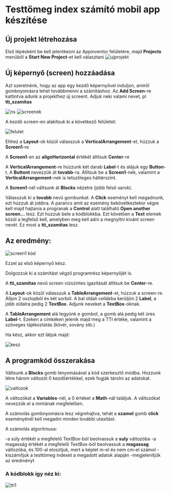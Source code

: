 # Testtömeg index számító mobil app készítése
## Új projekt létrehozása
Első lépésként be kell jelentkezni az Appinventor felületére, majd **Projects** menüből a **Start New Project**-et kell választani
![ujprojekt](newproj.JPG)

## Új képernyő (screen) hozzáadása
Azt szeretnénk, hogy az app egy kezdő képernyővel induljon, amiről gombnyomásra lehet továbbmenni a számításhoz. 
Az **Add Screen**-re kattintva adunk a projekthez új screent. Adjuk neki valami nevet, pl **tti_szamitas** 

![ns](newscreen.JPG)
![screenek](screenek.JPG)

A kezdő screen-en alakítsuk ki a következő felületet:

![felulet](felulet2.JPG)

Ehhez a **Layout**-ok közül válasszuk a **VerticalArrangement**-et, húzzuk a **Screen1**-re

A **Screen1**-en az **alignHorizontal** értékét állítsuk **Center**-re

A **VerticalArrangement**-re húzzunk két darab **Label**-t és alájuk egy **Button**-t.
A **Buttont** nevezzük át **tovabb**-ra.
Állítsuk be a **Screen1**-nek, valamint a **VerticalArrangement**-nek is tetszőleges háttérszínt.

A **Screen1**-nél váltsunk át **Blocks** nézetre (jobb felső sarok).

Válasszuk ki a **tovabb** nevű gombunkat. A **Click** eseményt kell megadnunk, ezt húzzuk át jobbra. A parancs amit az esemény bekövetkeztekor végre kell majd hajtania a progranak a **Control** alatt található **Open another screen...** lesz. Ezt húzzuk bele a kódblokkba. Ezt követően a **Text** elemek közül a legfelső kell, amelyben meg kell adni a megnyitni kívánt screen nevét. Ez most a **tti_szamitas** lesz.

## Az eredmény:
![screen1 kód](screen1_kod.JPG)

Ezzel az első képernyő kész.

Dolgozzuk ki a számítást végző programrész képernyőjét is.

A **tti_szamitas** nevű screen vízszintes igazítását állítsuk be **Center**-re.

A **Layout**-ok közül válasszuk a **TableArrangement**-et, húzzuk a screen-re. Álljon 2 oszlopból és két sorból.
A bal oldali cellákba kerüljön 2 **Label**, a jobb oldalra pedig 2 **TextBox**. Adjunk neveket a **TextBox**-oknak. 

A **TableArrangement** alá tegyünk e gombot, a gomb alá pedig két üres **Label**-t. Ezeken a címkéken jelenik majd meg a TTI értéke, valamint a szöveges tájékoztatás (kövér, sovány stb.)

Ha kész, akkor ezt látjuk majd:

![kesz](kesz_felulet.JPG)


## A programkód összerakása

Váltsunk a **Blocks** gomb lenyomásával a kód szerkesztő módba.
Hozzunk létre három változót 0 kezdőértékkel, ezek fogják tárolni az adatokat.

![valtozok](valtozok.JPG)

A változókat a **Variables**-nél, a 0 értéket a **Math**-nál találjuk. A változókat nevezzük el a mintának megfelelően.

A számolás gombnyomásra lesz végrehajtva, tehát a **szamol** gomb **click** eseményénél kell megadni minden további utasítást.

A számolás algoritmusa:

-a súly értékét a megfelelő TextBox-ból beolvassuk a **suly** változóba
-a magasság értékét a megfelelő TextBox-ból beolvassuk a **magassag** változóba, és 100-al elosztjuk, mert a képlet m-el és nem cm-el számol
-kiszámítjuk a testtömeg indexet a megadott adatok alapján
-megjelenítjük az eredményt

### A kódblokk így néz ki:

![tti1](tti_szamitas.JPG)




